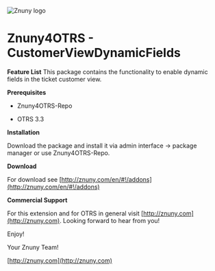 ![Znuny logo](http://znuny.com/assets/logo_small.png)

Znuny4OTRS - CustomerViewDynamicFields
======================================

**Feature List**
This package contains the functionality to enable dynamic fields in the ticket customer view.

**Prerequisites**

- Znuny4OTRS-Repo

- OTRS 3.3

**Installation**

Download the package and install it via admin interface -> package manager or use Znuny4OTRS-Repo.

**Download**

For download see [http://znuny.com/en/#!/addons](http://znuny.com/en/#!/addons)

**Commercial Support**

For this extension and for OTRS in general visit [http://znuny.com](http://znuny.com). Looking forward to hear from you!

Enjoy!

 Your Znuny Team!

 [http://znuny.com](http://znuny.com)

